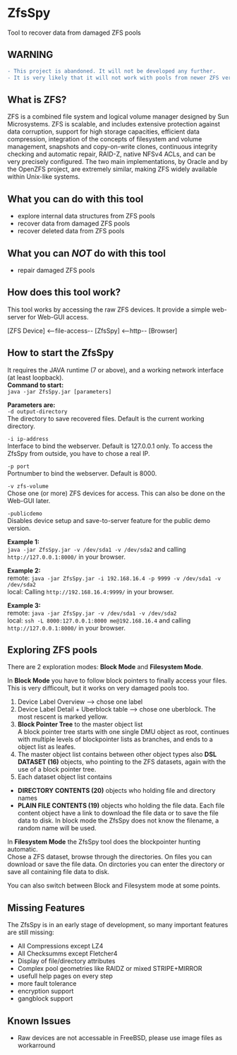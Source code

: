 # ZfsSpy
Tool to recover data from damaged ZFS pools

WARNING
-------
```diff
- This project is abandoned. It will not be developed any further. 
- It is very likely that it will not work with pools from newer ZFS versions.
```

What is ZFS?
------------
ZFS is a combined file system and logical volume manager designed by Sun Microsystems. ZFS is scalable, and includes extensive protection against data corruption, support for high storage capacities, efficient data compression, integration of the concepts of filesystem and volume management, snapshots and copy-on-write clones, continuous integrity checking and automatic repair, RAID-Z, native NFSv4 ACLs, and can be very precisely configured. The two main implementations, by Oracle and by the OpenZFS project, are extremely similar, making ZFS widely available within Unix-like systems. 

What you can do with this tool
------------------------------
- explore internal data structures from ZFS pools
- recover data from damaged ZFS pools
- recover deleted data from ZFS pools

What you can _NOT_ do with this tool
----------------------------------
- repair damaged ZFS pools

How does this tool work?
------------------------
This tool works by accessing the raw ZFS devices. It provide a simple web-server for Web-GUI access.

[ZFS Device] <--file-access-- [ZfsSpy] <--http-- [Browser]

How to start the ZfsSpy
------------------------
It requires the JAVA runtime (7 or above), and a working network interface (at least loopback).  
**Command to start:**  
`java -jar ZfsSpy.jar [parameters]`

**Parameters are:**  
`-d output-directory`  
The directory to save recovered files. Default is the current working directory.  

`-i ip-address`  
Interface to bind the webserver. Default is 127.0.0.1 only. To access the ZfsSpy from outside, you have to chose a real IP.

`-p port`  
Portnumber to bind the webserver. Default is 8000.

`-v zfs-volume`  
Chose one (or more) ZFS devices for access. This can also be done on the Web-GUI later.

`-publicdemo`  
Disables device setup and save-to-server feature for the public demo version.  

**Example 1:**  
`java -jar ZfsSpy.jar -v /dev/sda1 -v /dev/sda2` and calling `http://127.0.0.1:8000/` in your browser.

**Example 2:**  
remote: `java -jar ZfsSpy.jar -i 192.168.16.4 -p 9999 -v /dev/sda1 -v /dev/sda2`  
local: Calling `http://192.168.16.4:9999/` in your browser.

**Example 3:**  
remote: `java -jar ZfsSpy.jar -v /dev/sda1 -v /dev/sda2`  
local: `ssh -L 8000:127.0.0.1:8000 me@192.168.16.4` and calling `http://127.0.0.1:8000/` in your browser.

Exploring ZFS pools
-------------------
There are 2 exploration modes: **Block Mode** and **Filesystem Mode**.  

In **Block Mode** you have to follow block pointers to finally access your files. This is very difficoult, but it works on very damaged pools too.  
1. Device Label Overview --> chose one label
2. Device Label Detail + Uberblock table --> chose one uberblock. The most rescent is marked yellow.
3. **Block Pointer Tree** to the master object list  
A block pointer tree starts with one single DMU object as root, continues with multiple levels of blockpointer lists as branches, and ends to a object list as leafes.  
4. The master object list contains between other object types also **DSL DATASET (16)** objects, who pointing to the ZFS datasets, again with the use of a block pointer tree.
5. Each dataset object list contains 
- **DIRECTORY CONTENTS (20)** objects who holding file and directory names
- **PLAIN FILE CONTENTS (19)** objects who holding the file data. Each file content object have a link to download the file data or to save the file data to disk. In block mode the ZfsSpy does not know the filename, a random name will be used.

In **Filesystem Mode** the ZfsSpy tool does the blockpointer hunting automatic.  
Chose a ZFS dataset, browse through the directories. On files you can download or save the file data. On dirctories you can enter the directory or save all containing file data to disk.

You can also switch between Block and Filesystem mode at some points.

Missing Features
----------------
The ZfsSpy is in an early stage of development, so many important features are still missing:  
- All Compressions except LZ4
- All Checksumms except Fletcher4
- Display of file/directory attributes
- Complex pool geometries like RAIDZ or mixed STRIPE+MIRROR
- usefull help pages on every step
- more fault tolerance
- encryption support
- gangblock support

Known Issues
------------
- Raw devices are not accessable in FreeBSD, please use image files as workarround
